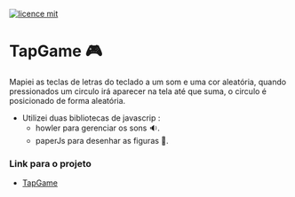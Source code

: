[![licence mit](https://img.shields.io/badge/licence-MIT-blue.svg)](https://github.com/afonsopacifer/open-source-boilerplate/blob/master/LICENSE.md)

# TapGame :video_game:
Mapiei as teclas de letras do teclado a um som e uma cor aleatória, quando pressionados um circulo irá aparecer na tela até que suma, o circulo é posicionado de forma aleatória.

- Utilizei duas bibliotecas de javascrip :
  * howler para gerenciar os sons :sound:.
  * paperJs para desenhar as figuras :newspaper:.

### Link para o projeto
- [TapGame](https://felipetiberio.github.io/tapgame/)

